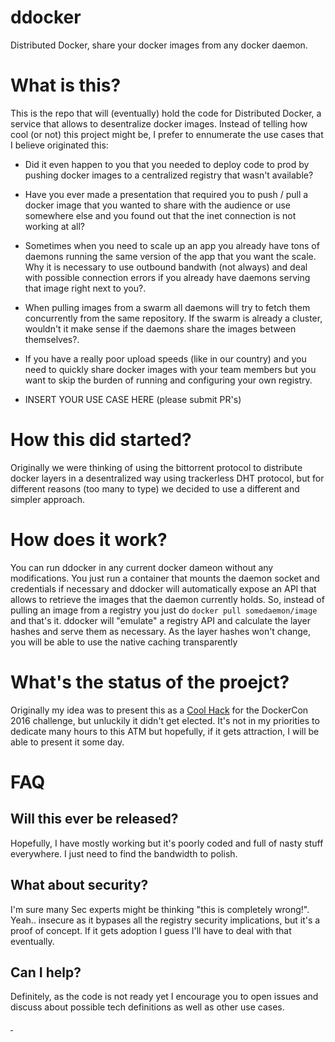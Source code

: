 # ddocker
Distributed Docker, share your docker images from any docker daemon.


# What is this?

This is the repo that will (eventually) hold the code for Distributed Docker, a service that allows to desentralize docker images. Instead of telling how cool (or not) this project might be, I prefer to ennumerate the use cases that I believe originated this: 

- Did it even happen to you that you needed to deploy code to prod by pushing docker images to a centralized registry that wasn't available?

- Have you ever made a presentation that required you to  push / pull a docker image that you wanted to share with the audience or use somewhere else and you found out that the inet connection is not working at all?

- Sometimes when you need to scale up an app you already have tons of daemons running the same version of the app that you want the scale. Why it is necessary to use outbound bandwith (not always) and deal with possible connection errors if you already have daemons serving that image right next to you?.

- When pulling images from a swarm all daemons will try to fetch them concurrently from the same repository. If the swarm is already a cluster, wouldn't it make sense if the daemons share the images between themselves?.

- If you have a really poor upload speeds (like in our country) and you need to quickly share docker images with your team members but you want to skip the burden of running and configuring your own registry.

- INSERT YOUR USE CASE HERE (please submit PR's)



# How this did started?

Originally we were thinking of using the bittorrent protocol to distribute docker layers in a desentralized way using trackerless DHT protocol, but for different reasons (too many to type) we decided to use a different and simpler approach. 

# How does it work?

You can run ddocker in any current docker dameon without any modifications. You just run a container that mounts the daemon socket and credentials if necessary and ddocker will automatically expose an API that allows to retrieve the images that the daemon currently holds. So, instead of pulling an image from a registry you just do `docker pull somedaemon/image` and that's it.
ddocker will "emulate" a registry API and calculate the layer hashes and serve them as necessary. As the layer hashes won't change, you will be able to use the native caching transparently

# What's the status of the proejct?

Originally my idea was to present this as a [Cool Hack](https://blog.docker.com/2016/05/dockercon-cool-hack-challenge/) for the DockerCon 2016 challenge, but unluckily it didn't get elected. It's not in my priorities to dedicate many hours to this ATM but hopefully, if it gets attraction, I will be able to present it some day. 

# FAQ

## Will this ever be released?

Hopefully, I have mostly working but it's poorly coded and full of nasty stuff everywhere. I just need to find the bandwidth to polish.

## What about security?

I'm sure many Sec experts might be thinking "this is completely wrong!". Yeah..  insecure as it bypases all the registry security implications, but it's a proof of concept. If it gets adoption I guess I'll have to deal with that eventually.

## Can I help?

Definitely, as the code is not ready yet I encourage you to open issues and discuss about possible tech definitions as well as other use cases. 



[&nbsp;](http://maintainerati.org/ "Mainteinerati")
